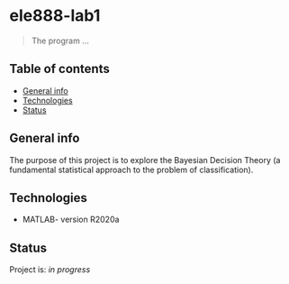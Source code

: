 # ele888-lab1
> The program ...

## Table of contents
* [General info](#general-info)
* [Technologies](#technologies)
* [Status](#status)

## General info
The purpose of this project is to explore the Bayesian Decision Theory (a fundamental statistical approach to the problem of classification). 

## Technologies
* MATLAB- version R2020a

## Status
Project is: _in progress_

